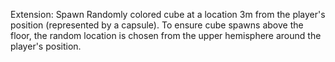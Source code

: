 Extension: Spawn Randomly colored cube at a location 3m from the player's position (represented by a capsule).
To ensure cube spawns above the floor, the random location is chosen from the upper hemisphere around the player's position.
